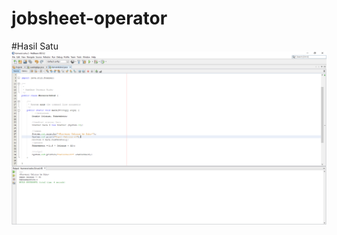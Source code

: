 # jobsheet-operator
#Hasil Satu
![Alt Text](https://github.com/Yeremia395/jobsheet-operator/blob/master/konversi%20suhu%202%20-%20NetBeans%20IDE%208.2%2020_08_2019%2009.40.29.png)
